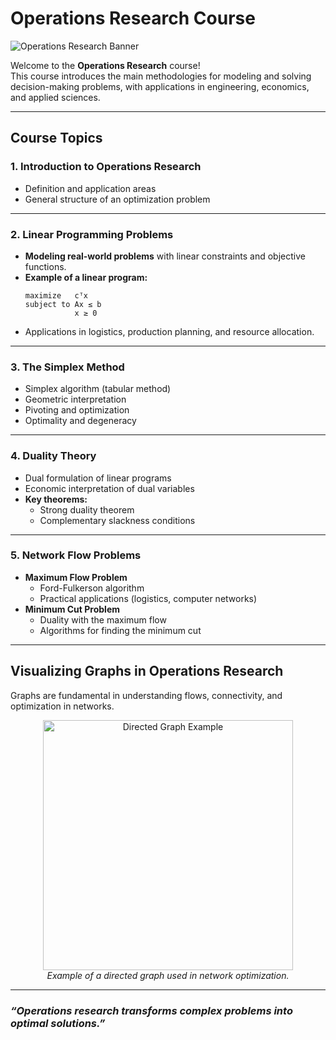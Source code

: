 # Operations Research Course

![Operations Research Banner](https://news.mit.edu/sites/default/files/styles/news_article__image_gallery/public/images/202411/information-knowledge-graphs-00.png?itok=-sMs3TnJ)

Welcome to the **Operations Research** course!  
This course introduces the main methodologies for modeling and solving decision-making problems, with applications in engineering, economics, and applied sciences.

---

## Course Topics

### 1. Introduction to Operations Research

- Definition and application areas
- General structure of an optimization problem

---

### 2. Linear Programming Problems

- **Modeling real-world problems** with linear constraints and objective functions.
- **Example of a linear program:**
  ```plaintext
  maximize   cᵀx
  subject to Ax ≤ b
             x ≥ 0
  ```
- Applications in logistics, production planning, and resource allocation.

---

### 3. The Simplex Method

- Simplex algorithm (tabular method)
- Geometric interpretation  
- Pivoting and optimization
- Optimality and degeneracy

---

### 4. Duality Theory

- Dual formulation of linear programs
- Economic interpretation of dual variables
- **Key theorems:**
  - Strong duality theorem
  - Complementary slackness conditions

---

### 5. Network Flow Problems

- **Maximum Flow Problem**  
  - Ford-Fulkerson algorithm
  - Practical applications (logistics, computer networks)
- **Minimum Cut Problem**
  - Duality with the maximum flow
  - Algorithms for finding the minimum cut

---

## Visualizing Graphs in Operations Research

Graphs are fundamental in understanding flows, connectivity, and optimization in networks.

<div align="center">
  <img src="https://www.researchgate.net/publication/369413899/figure/fig1/AS:11431281128946855@1679456695727/A-directed-acyclic-graph-DAG-representing-a-possible-causal-model-for-the-underlying.png" alt="Directed Graph Example" width="400"/>
  <br/>
  <em>Example of a directed graph used in network optimization.</em>
</div>

---

### _“Operations research transforms complex problems into optimal solutions.”_

